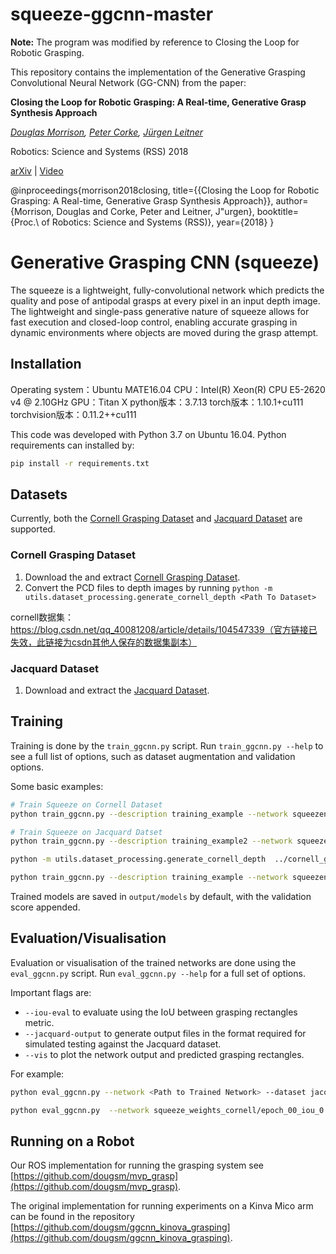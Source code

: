 # squeeze-ggcnn-master


**Note:** The program was modified by reference to Closing the Loop for Robotic Grasping.

This repository contains the implementation of the Generative Grasping Convolutional Neural Network (GG-CNN) from the paper:

**Closing the Loop for Robotic Grasping: A Real-time, Generative Grasp Synthesis Approach**

*[Douglas Morrison](http://dougsm.com), [Peter Corke](http://petercorke.com), [Jürgen Leitner](http://juxi.net)*

Robotics: Science and Systems (RSS) 2018

[arXiv](https://arxiv.org/abs/1804.05172) | [Video](https://www.youtube.com/watch?v=7nOoxuGEcxA)


@inproceedings{morrison2018closing,
	title={{Closing the Loop for Robotic Grasping: A Real-time, Generative Grasp Synthesis Approach}},
	author={Morrison, Douglas and Corke, Peter and Leitner, J\"urgen},
	booktitle={Proc.\ of Robotics: Science and Systems (RSS)},
	year={2018}
}


# Generative Grasping CNN (squeeze)

The squeeze is a lightweight, fully-convolutional network which predicts the quality and pose of antipodal grasps at every pixel in an input depth image.  The lightweight and single-pass generative nature of squeeze allows for fast execution and closed-loop control, enabling accurate grasping in dynamic environments where objects are moved during the grasp attempt.

## Installation
Operating system：Ubuntu MATE16.04
CPU：Intel(R) Xeon(R) CPU E5-2620 v4 @ 2.10GHz
GPU：Titan X
python版本：3.7.13
torch版本：1.10.1+cu111
torchvision版本：0.11.2++cu111

This code was developed with Python 3.7 on Ubuntu 16.04.  Python requirements can installed by:

```bash
pip install -r requirements.txt
```

## Datasets

Currently, both the [Cornell Grasping Dataset](http://pr.cs.cornell.edu/grasping/rect_data/data.php) and
[Jacquard Dataset](https://jacquard.liris.cnrs.fr/) are supported.

### Cornell Grasping Dataset

1. Download the and extract [Cornell Grasping Dataset](http://pr.cs.cornell.edu/grasping/rect_data/data.php). 
2. Convert the PCD files to depth images by running `python -m utils.dataset_processing.generate_cornell_depth <Path To Dataset>`

cornell数据集：https://blog.csdn.net/qq_40081208/article/details/104547339（官方链接已失效，此链接为csdn其他人保存的数据集副本）

### Jacquard Dataset

1. Download and extract the [Jacquard Dataset](https://jacquard.liris.cnrs.fr/).


## Training

Training is done by the `train_ggcnn.py` script.  Run `train_ggcnn.py --help` to see a full list of options, such as dataset augmentation and validation options.

Some basic examples:

```bash
# Train Squeeze on Cornell Dataset
python train_ggcnn.py --description training_example --network squeezenet --dataset cornell --dataset-path <Path To Dataset>

# Train Squeeze on Jacquard Datset
python train_ggcnn.py --description training_example2 --network squeezenet --dataset jacquard --dataset-path <Path To Dataset>
```

```bash
python -m utils.dataset_processing.generate_cornell_depth  ../cornell_grasp_data

python train_ggcnn.py --description training_example --network squeezenet --dataset cornell --dataset-path ../cornell_grasp_data
```

Trained models are saved in `output/models` by default, with the validation score appended.

## Evaluation/Visualisation

Evaluation or visualisation of the trained networks are done using the `eval_ggcnn.py` script.  Run `eval_ggcnn.py --help` for a full set of options.

Important flags are:
* `--iou-eval` to evaluate using the IoU between grasping rectangles metric.
* `--jacquard-output` to generate output files in the format required for simulated testing against the Jacquard dataset.
* `--vis` to plot the network output and predicted grasping rectangles.

For example:

```bash
python eval_ggcnn.py --network <Path to Trained Network> --dataset jacquard --dataset-path <Path to Dataset> --jacquard-output --iou-eval
```

```bash
python eval_ggcnn.py  --network squeeze_weights_cornell/epoch_00_iou_0.61_statedict.pt --dataset cornell --dataset-path ../cornell_grasp_data --iou-eval   --vis
```

## Running on a Robot

Our ROS implementation for running the grasping system see [https://github.com/dougsm/mvp_grasp](https://github.com/dougsm/mvp_grasp).

The original implementation for running experiments on a Kinva Mico arm can be found in the repository [https://github.com/dougsm/ggcnn_kinova_grasping](https://github.com/dougsm/ggcnn_kinova_grasping).

